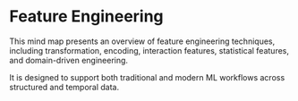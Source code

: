 # Feature Engineering

This mind map presents an overview of feature engineering techniques, including transformation, encoding, interaction features, statistical features, and domain-driven engineering.

It is designed to support both traditional and modern ML workflows across structured and temporal data.

